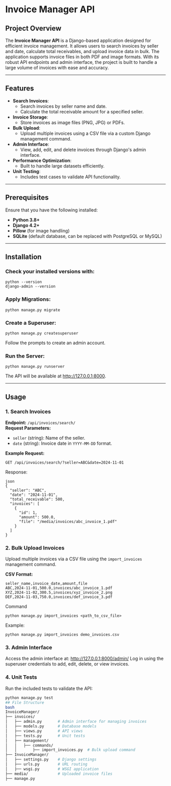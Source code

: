 # Invoice Manager API

## Project Overview

The **Invoice Manager API** is a Django-based application designed for efficient invoice management. It allows users to search invoices by seller and date, calculate total receivables, and upload invoice data in bulk. The application supports invoice files in both PDF and image formats. With its robust API endpoints and admin interface, the project is built to handle a large volume of invoices with ease and accuracy.

---

## Features

- **Search Invoices**:
  - Search invoices by seller name and date.
  - Calculate the total receivable amount for a specified seller.
- **Invoice Storage**:
  - Store invoices as image files (PNG, JPG) or PDFs.
- **Bulk Upload**:
  - Upload multiple invoices using a CSV file via a custom Django management command.
- **Admin Interface**:
  - View, add, edit, and delete invoices through Django's admin interface.
- **Performance Optimization**:
  - Built to handle large datasets efficiently.
- **Unit Testing**:
  - Includes test cases to validate API functionality.

---

## Prerequisites

Ensure that you have the following installed:

- **Python 3.8+**
- **Django 4.2+**
- **Pillow** (for image handling)
- **SQLite** (default database, can be replaced with PostgreSQL or MySQL)

---

## Installation

### Check your installed versions with:
```
python --version
django-admin --version
```

### Apply Migrations:
```
python manage.py migrate
```

### Create a Superuser:
```
python manage.py createsuperuser
```
Follow the prompts to create an admin account.

### Run the Server:
```
python manage.py runserver
```
The API will be available at http://127.0.0.1:8000.

---

## Usage

### 1. Search Invoices
**Endpoint:** `/api/invoices/search/`  
**Request Parameters:**
- `seller` (string): Name of the seller.
- `date` (string): Invoice date in `YYYY-MM-DD` format.

**Example Request:**
```http
GET /api/invoices/search/?seller=ABC&date=2024-11-01
```

Response:
```
json
{
  "seller": "ABC",
  "date": "2024-11-01",
  "total_receivable": 500,
  "invoices": [
    {
      "id": 1,
      "amount": 500.0,
      "file": "/media/invoices/abc_invoice_1.pdf"
    }
  ]
}
```

### 2. Bulk Upload Invoices
Upload multiple invoices via a CSV file using the `import_invoices` management command.

**CSV Format:**
```csv
seller_name,invoice_date,amount,file
ABC,2024-11-01,500.0,invoices/abc_invoice_1.pdf
XYZ,2024-11-02,300.5,invoices/xyz_invoice_2.png
DEF,2024-11-03,750.0,invoices/def_invoice_3.pdf
```
Command
```
python manage.py import_invoices <path_to_csv_file>
```
Example:
```
python manage.py import_invoices demo_invoices.csv
```

### 3. Admin Interface
Access the admin interface at: http://127.0.0.1:8000/admin/ Log in using the superuser credentials to add, edit, delete, or view invoices.

### 4. Unit Tests
Run the included tests to validate the API:
```bash
python manage.py test
## File Structure
bash
InvoiceManager/
├── invoices/
│   ├── admin.py       # Admin interface for managing invoices
│   ├── models.py      # Database models
│   ├── views.py       # API views
│   ├── tests.py       # Unit tests
│   ├── management/
│   │   ├── commands/
│   │       ├── import_invoices.py  # Bulk upload command
├── InvoiceManager/
│   ├── settings.py    # Django settings
│   ├── urls.py        # URL routing
│   ├── wsgi.py        # WSGI application
├── media/             # Uploaded invoice files
├── manage.py
```
